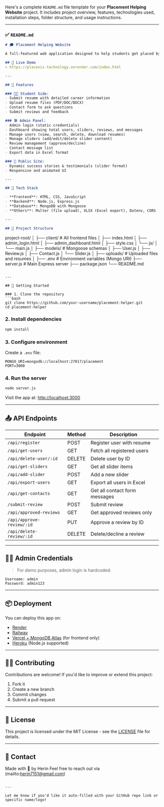 Here's a complete `README.md` file template for your **Placement Helping Website** project. It includes project overview, features, technologies used, installation steps, folder structure, and usage instructions.

---

### ✅ `README.md`

```markdown
# 🎓 Placement Helping Website

A full-featured web application designed to help students get placed by providing a platform for resume submission, review management, admin tools, and user engagement.

## 🔗 Live Demo
> https://placexis-technology.onrender.com/index.html

---

## 📌 Features

### 👨‍🎓 Student Side:
- Submit resume with detailed career information
- Upload resume files (PDF/DOC/DOCX)
- Contact form to ask questions
- Submit reviews and feedback

### 🛠️ Admin Panel:
- Admin login (static credentials)
- Dashboard showing total users, sliders, reviews, and messages
- Manage users (view, search, delete, download resumes)
- Manage sliders (add/edit/delete slider content)
- Review management (approve/decline)
- Contact message list
- Export data in Excel format

### 📢 Public Site:
- Dynamic success stories & testimonials (slider format)
- Responsive and animated UI

---

## 🧰 Tech Stack

- **Frontend**: HTML, CSS, JavaScript
- **Backend**: Node.js, Express.js
- **Database**: MongoDB with Mongoose
- **Others**: Multer (file upload), XLSX (Excel export), Dotenv, CORS

---

## 📁 Project Structure

```

project-root/
│
├── client/                  # All frontend files
│   ├── index.html
│   ├── admin\_login.html
│   ├── admin\_dashboard.html
│   ├── style.css
│   └── js/
│       └── main.js
│
├── models/                  # Mongoose schemas
│   ├── User.js
│   ├── Review\.js
│   ├── Contact.js
│   └── Slider.js
│
├── uploads/                 # Uploaded files and resumes
│
├── .env                     # Environment variables (Mongo URI)
├── server.js                # Main Express server
├── package.json
└── README.md

````

---

## 🚀 Getting Started

### 1. Clone the repository
```bash
git clone https://github.com/your-username/placement-helper.git
cd placement-helper
````

### 2. Install dependencies

```bash
npm install
```

### 3. Configure environment

Create a `.env` file:

```env
MONGO_URI=mongodb://localhost:27017/placement
PORT=3000
```

### 4. Run the server

```bash
node server.js
```

Visit the app at: [http://localhost:3000](http://localhost:3000)

---

## 📤 API Endpoints

| Endpoint                  | Method | Description                   |
| ------------------------- | ------ | ----------------------------- |
| `/api/register`           | POST   | Register user with resume     |
| `/api/get-users`          | GET    | Fetch all registered users    |
| `/api/delete-user/:id`    | DELETE | Delete user by ID             |
| `/api/get-sliders`        | GET    | Get all slider items          |
| `/api/add-slider`         | POST   | Add a new slider              |
| `/api/export-users`       | GET    | Export all users in Excel     |
| `/api/get-contacts`       | GET    | Get all contact form messages |
| `/submit-review`          | POST   | Submit review                 |
| `/api/approved-reviews`   | GET    | Get approved reviews only     |
| `/api/approve-review/:id` | PUT    | Approve a review by ID        |
| `/api/delete-review/:id`  | DELETE | Delete/decline a review       |

---

## 🧑‍💻 Admin Credentials

> For demo purposes, admin login is hardcoded:

```text
Username: admin
Password: admin123
```

---

## 📦 Deployment

You can deploy this app on:

* [Render](https://render.com/)
* [Railway](https://railway.app/)
* [Vercel + MongoDB Atlas](https://vercel.com/) (for frontend only)
* [Heroku](https://heroku.com/) (Node.js supported)

---

## 🙋‍♂️ Contributing

Contributions are welcome! If you'd like to improve or extend this project:

1. Fork it
2. Create a new branch
3. Commit changes
4. Submit a pull request

---

## 📄 License

This project is licensed under the MIT License - see the [LICENSE](LICENSE) file for details.

---

## 📧 Contact

Made with 💙 by Herin
Feel free to reach out via (mailto:herin7151@gmail.com)

```

---

Let me know if you'd like it auto-filled with your GitHub repo link or specific name/logo!
```

